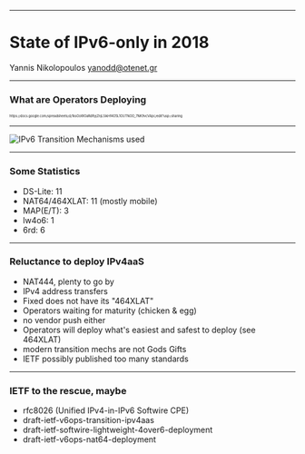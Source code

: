 
---

# State of IPv6-only in 2018
Yannis Nikolopoulos <yanodd@otenet.gr>

---

### What are Operators Deploying

<span style="font-size:0.4em">
https://docs.google.com/spreadsheets/d/1ksOoWOaRdRyjZnjLSikHf4O5L1OUTNOO_7NK9vcVApc/edit?usp=sharing
</span>

---

![IPv6 Transition Mechanisms used](http://138.otenet.gr/trans-part.png)

---

### Some Statistics

- DS-Lite:       11
- NAT64/464XLAT: 11 (mostly mobile)
- MAP(E/T):      3
- lw4o6:         1
- 6rd:           6

---

### Reluctance to deploy IPv4aaS

- NAT444, plenty to go by
- IPv4 address transfers
- Fixed does not have its "464XLAT"
- Operators waiting for maturity (chicken & egg)
- no vendor push either
- Operators will deploy what's easiest and safest to deploy (see 464XLAT)
- modern transition mechs are not Gods Gifts
- IETF possibly published too many standards

---

### IETF to the rescue, maybe

- rfc8026 (Unified IPv4-in-IPv6 Softwire CPE)
- draft-ietf-v6ops-transition-ipv4aas
- draft-ietf-softwire-lightweight-4over6-deployment
- draft-ietf-v6ops-nat64-deployment

